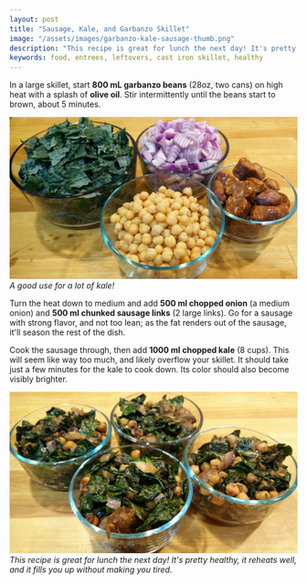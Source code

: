 ```yaml
---
layout: post
title: "Sausage, Kale, and Garbanzo Skillet"
image: "/assets/images/garbanzo-kale-sausage-thumb.png"
description: "This recipe is great for lunch the next day! It's pretty healthy, it reheats well, and it fills you up without making you tired."
keywords: food, entrees, leftovers, cast iron skillet, healthy
---
```


In a large skillet, start **800 mL garbanzo beans** (28oz, two cans) on high heat with a splash of **olive oil**. Stir intermittently until the beans start to brown, about 5 minutes.

![Kale Garbanzo Ingredients](/assets/images/garbanzo-kale-sausage-ingredients-16x9.png)
*A good use for a lot of kale!*

Turn the heat down to medium and add **500 ml chopped onion** (a medium onion) and **500 ml chunked sausage links** (2 large links). Go for a sausage with strong flavor, and not too lean; as the fat renders out of the sausage, it'll season the rest of the dish.

Cook the sausage through, then add **1000 ml chopped kale** (8 cups). This will seem like way too much, and likely overflow your skillet. It should take just a few minutes for the kale to cook down. Its color should also become visibly brighter.

![Kale Garbanzo Finished](/assets/images/garbanzo-kale-sausage-16x9.png)
*This recipe is great for lunch the next day! It's pretty healthy, it reheats well, and it fills you up without making you tired.*
